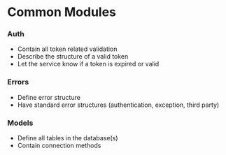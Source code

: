 # Common Modules

### Auth

* Contain all token related validation
* Describe the structure of a valid token
* Let the service know if a token is expired or valid

### Errors

* Define error structure
* Have standard error structures (authentication, exception, third party)

### Models

* Define all tables in the database(s)
* Contain connection methods